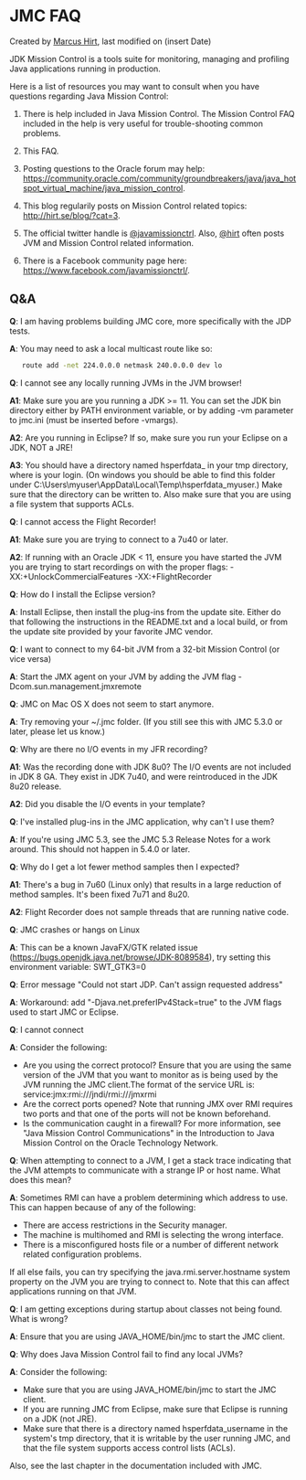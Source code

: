 # JMC FAQ
    


Created by [Marcus Hirt](https://wiki.openjdk.java.net/display/~hirt), last modified on (insert Date)


JDK Mission Control is a tools suite for monitoring, managing and profiling Java applications running in production.


Here is a list of resources you may want to consult when you have questions regarding Java Mission Control:      

1. There is help included in Java Mission Control. The Mission Control FAQ included in the help is very useful for trouble-shooting common problems.

2. This FAQ.

3. Posting questions to the Oracle forum may help: https://community.oracle.com/community/groundbreakers/java/java_hotspot_virtual_machine/java_mission_control.

4. This blog regularily posts on Mission Control related topics: http://hirt.se/blog/?cat=3.

5. The official twitter handle is [@javamissionctrl](https://twitter.com/javamissionctrl). Also, [@hirt](https://twitter.com/hirt) often posts JVM and Mission Control related information.

6. There is a Facebook community page here: https://www.facebook.com/javamissionctrl/.

## Q&A

**Q**: I am having problems building JMC core, more specifically with the JDP tests.

**A**: You may need to ask a local multicast route like so:
```bash
   route add -net 224.0.0.0 netmask 240.0.0.0 dev lo
``` 

**Q**: I cannot see any locally running JVMs in the JVM browser!

**A1**: Make sure you are you running a JDK >= 11. You can set the JDK bin directory either by PATH environment variable, or by adding -vm parameter to jmc.ini (must be inserted before -vmargs).

**A2**: Are you running in Eclipse? If so, make sure you run your Eclipse on a JDK, NOT a JRE!

**A3**: You should have a directory named hsperfdata_<user> in your tmp directory, where <user> is your login. (On windows you should be able to find this folder under C:\Users\myuser\AppData\Local\Temp\hsperfdata_myuser.) Make sure that the directory can be written to. Also make sure that you are using a file system that supports ACLs.


**Q**: I cannot access the Flight Recorder!

**A1**: Make sure you are trying to connect to a 7u40 or later.

**A2**: If running with an Oracle JDK < 11, ensure you have started the JVM you are trying to start recordings on with the proper flags: -XX:+UnlockCommercialFeatures -XX:+FlightRecorder


**Q**: How do I install the Eclipse version?

**A**: Install Eclipse, then install the plug-ins from the update site. Either do that following the instructions in the README.txt and a local build, or from the update site provided by your favorite JMC vendor.


**Q**: I want to connect to my 64-bit JVM from a 32-bit Mission Control (or vice versa)

**A**: Start the JMX agent on your JVM by adding the JVM flag -Dcom.sun.management.jmxremote


**Q**: JMC on Mac OS X does not seem to start anymore.

**A**: Try removing your ~/.jmc folder. (If you still see this with JMC 5.3.0 or later, please let us know.)


**Q**: Why are there no I/O events in my JFR recording?

**A1**: Was the recording done with JDK 8u0? The I/O events are not included in JDK 8 GA. They exist in JDK 7u40, and were reintroduced in the JDK 8u20 release.

**A2**: Did you disable the I/O events in your template?


**Q**: I've installed plug-ins in the JMC application, why can't I use them?

**A**: If you're using JMC 5.3, see the JMC 5.3 Release Notes for a work around. This should not happen in 5.4.0 or later.


**Q**: Why do I get a lot fewer method samples then I expected?

**A1**: There's a bug in 7u60 (Linux only) that results in a large reduction of method samples. It's been fixed 7u71 and 8u20.

**A2**: Flight Recorder does not sample threads that are running native code.


**Q**: JMC crashes or hangs on Linux

**A**: This can be a known JavaFX/GTK related issue (https://bugs.openjdk.java.net/browse/JDK-8089584), try setting this environment variable: SWT_GTK3=0


**Q**: Error message "Could not start JDP. Can't assign requested address"

**A**: Workaround: add "-Djava.net.preferIPv4Stack=true" to the JVM flags used to start JMC or Eclipse.


**Q**: I cannot connect

**A**: Consider the following:

* Are you using the correct protocol? Ensure that you are using the same version of the JVM that you want to monitor as is being used by the JVM running the JMC client.The format of the service URL is: service:jmx:rmi:///jndi/rmi://<hostname>/jmxrmi
* Are the correct ports opened? Note that running JMX over RMI requires two ports and that one of the ports will not be known beforehand.
* Is the communication caught in a firewall? For more information, see "Java Mission Control Communications" in the Introduction to Java Mission Control on the Oracle Technology Network.

**Q**: When attempting to connect to a JVM, I get a stack trace indicating that the JVM attempts to communicate with a strange IP or host name. What does this mean?

**A**: Sometimes RMI can have a problem determining which address to use. This can happen because of any of the following:

* There are access restrictions in the Security manager.
* The machine is multihomed and RMI is selecting the wrong interface.
* There is a misconfigured hosts file or a number of different network related configuration problems.

If all else fails, you can try specifying the java.rmi.server.hostname system property on the JVM you are trying to connect to. Note that this can affect applications running on that JVM.


**Q**: I am getting exceptions during startup about classes not being found. What is wrong?

**A**: Ensure that you are using JAVA_HOME/bin/jmc to start the JMC client.


**Q**: Why does Java Mission Control fail to find any local JVMs?

**A**: Consider the following:

* Make sure that you are using JAVA_HOME/bin/jmc to start the JMC client.
* If you are running JMC from Eclipse, make sure that Eclipse is running on a JDK (not JRE).
* Make sure that there is a directory named hsperfdata_username in the system's tmp directory, that it is writable by the user running JMC, and that the file system supports access control lists (ACLs).

Also, see the last chapter in the documentation included with JMC.

